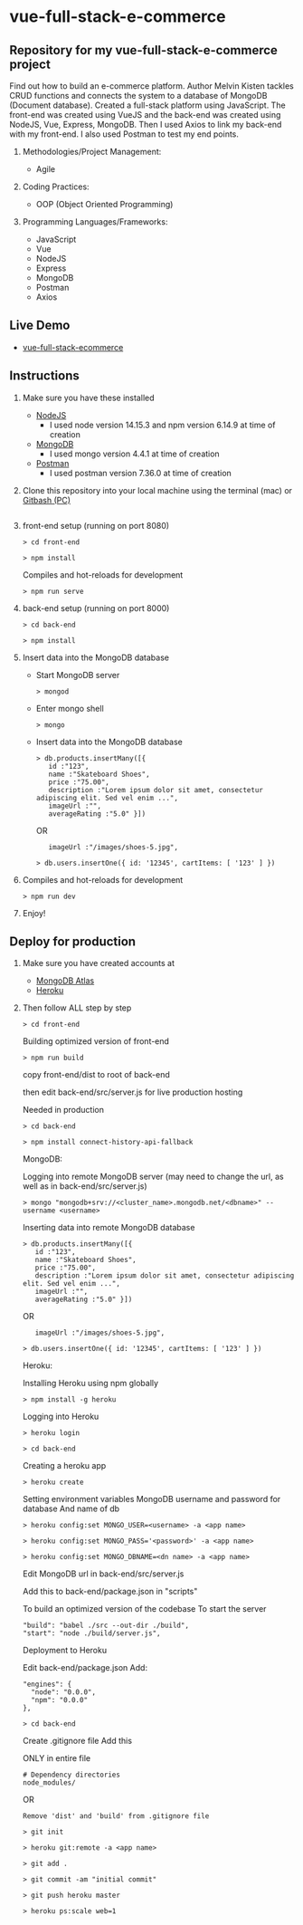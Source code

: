 # vue-full-stack-e-commerce

## Repository for my vue-full-stack-e-commerce project

Find out how to build an e-commerce platform. Author Melvin Kisten tackles CRUD functions and connects the system to a database of MongoDB (Document database). Created a full-stack platform using JavaScript. The front-end was created using VueJS and the back-end was created using NodeJS, Vue, Express, MongoDB. Then I used Axios to link my back-end with my front-end. I also used Postman to test my end points. 

1. Methodologies/Project Management:

   - Agile

2. Coding Practices:

   - OOP (Object Oriented Programming)

3. Programming Languages/Frameworks:
   - JavaScript
   - Vue
   - NodeJS
   - Express
   - MongoDB
   - Postman
   - Axios

## Live Demo

- [vue-full-stack-ecommerce](https://vue-full-stack-ecommerce.herokuapp.com/ "vue-full-stack-ecommerce")

## Instructions

1. Make sure you have these installed

   - [NodeJS](https://nodejs.org/en/download/ "NodeJS")
      - I used node version 14.15.3 and npm version 6.14.9 at time of creation
   - [MongoDB](https://www.mongodb.com/try/download/community "MongoDB")
      - I used mongo version 4.4.1 at time of creation
   - [Postman](https://www.postman.com/downloads/ "Postman")
      - I used postman version 7.36.0 at time of creation

2. Clone this repository into your local machine using the terminal (mac) or [Gitbash (PC)](https://git-scm.com/download/win "Gitbash (PC)")
   ```

3. front-end setup (running on port 8080)
   ```
   > cd front-end
   ```

   ```
   > npm install
   ```

   Compiles and hot-reloads for development
   ```
   > npm run serve
   ```

4. back-end setup (running on port 8000)
   ```
   > cd back-end
   ```

   ```
   > npm install
   ```

5. Insert data into the MongoDB database
   - Start MongoDB server
      ```
      > mongod
      ```

   - Enter mongo shell
      ```
      > mongo
      ```

   - Insert data into the MongoDB database
      ```
      > db.products.insertMany([{ 
         id :"123",
         name :"Skateboard Shoes",
         price :"75.00",
         description :"Lorem ipsum dolor sit amet, consectetur adipiscing elit. Sed vel enim ...",
         imageUrl :"",
         averageRating :"5.0" }])
      ```

      OR
      
      ```
         imageUrl :"/images/shoes-5.jpg",
      ```

      ```
      > db.users.insertOne({ id: '12345', cartItems: [ '123' ] })
      ```

6. Compiles and hot-reloads for development
   ```
   > npm run dev
   ```

7. Enjoy!

## Deploy for production

1. Make sure you have created accounts at

   - [MongoDB Atlas](https://www.mongodb.com/cloud/atlas/register "MongoDB Atlas")
   - [Heroku](https://signup.heroku.com/login "Heroku")

2. Then follow ALL step by step

   ```
   > cd front-end
   ```

   Building optimized version of front-end
   ```
   > npm run build
   ```

   copy front-end/dist to
   root of back-end

   then edit back-end/src/server.js for live production hosting

   Needed in production

   ```
   > cd back-end
   ```

   ```
   > npm install connect-history-api-fallback
   ```

   MongoDB:

   Logging into remote MongoDB server (may need to change the url,
   as well as in back-end/src/server.js)

   ```
   > mongo "mongodb+srv://<cluster_name>.mongodb.net/<dbname>" --username <username>
   ```

   Inserting data into remote MongoDB database

   ```
   > db.products.insertMany([{ 
      id :"123",
      name :"Skateboard Shoes",
      price :"75.00",
      description :"Lorem ipsum dolor sit amet, consectetur adipiscing elit. Sed vel enim ...",
      imageUrl :"",
      averageRating :"5.0" }])
   ```

   OR
      
      ```
         imageUrl :"/images/shoes-5.jpg",
      ```

   ```
   > db.users.insertOne({ id: '12345', cartItems: [ '123' ] })
   ```

   Heroku:

   Installing Heroku using npm globally

   ```
   > npm install -g heroku
   ```

   Logging into Heroku

   ```
   > heroku login
   ```

   ```
   > cd back-end
   ```

   Creating a heroku app

   ```
   > heroku create
   ```

   Setting environment variables
   MongoDB username and password for database
   And name of db

   ```
   > heroku config:set MONGO_USER=<username> -a <app name>
   ```

   ```
   > heroku config:set MONGO_PASS='<password>' -a <app name>
   ```

   ```
   > heroku config:set MONGO_DBNAME=<dn name> -a <app name>
   ```

   Edit MongoDB url in back-end/src/server.js

   Add this to back-end/package.json in "scripts"

   To build an optimized version of the codebase
   To start the server

    ```
   "build": "babel ./src --out-dir ./build",
   "start": "node ./build/server.js",
    ```

   Deployment to Heroku

   Edit back-end/package.json
   Add:

    ```
   "engines": {
      "node": "0.0.0",
      "npm": "0.0.0"
   },
    ```

   ```
   > cd back-end
   ```

   Create .gitignore file
   Add this

   ONLY in entire file

   ```
   # Dependency directories
   node_modules/
   ```

   OR

   ```
   Remove 'dist' and 'build' from .gitignore file
   ```

   ```
   > git init
   ```

   ```
   > heroku git:remote -a <app name>
   ```

   ```
   > git add .
   ```

   ```
   > git commit -am "initial commit"
   ```

   ```
   > git push heroku master
   ```

   ```
   > heroku ps:scale web=1
   ```

